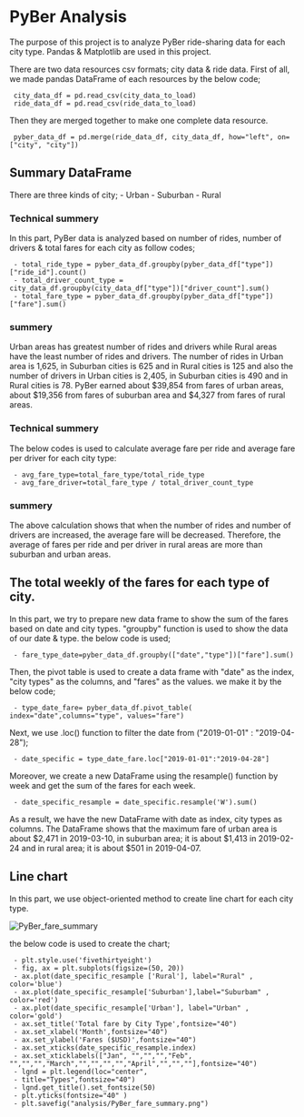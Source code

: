 # PyBer  Analysis
The purpose of this project is to analyze PyBer ride-sharing data for each city type. Pandas & Matplotlib are used in this project.

There are two data resources csv formats; city data  & ride data. First of all, we made pandas DataFrame of each resources by the below code;

	 city_data_df = pd.read_csv(city_data_to_load)
	 ride_data_df = pd.read_csv(ride_data_to_load)

Then they are merged together to make one complete data resource.

	 pyber_data_df = pd.merge(ride_data_df, city_data_df, how="left", on=["city", "city"])

##  Summary DataFrame
There are three kinds of city; 
			-	Urban
			-	Suburban
			-	Rural
	
###  Technical summery
In this part, PyBer data is analyzed based on number of rides, number of drivers & total fares for each city as follow codes;

	 - total_ride_type = pyber_data_df.groupby(pyber_data_df["type"])["ride_id"].count()
	 - total_driver_count_type = city_data_df.groupby(city_data_df["type"])["driver_count"].sum()
	 - total_fare_type = pyber_data_df.groupby(pyber_data_df["type"])["fare"].sum()
###   summery
Urban areas has greatest number of rides and drivers while Rural areas have the least number of rides and drivers. The number of rides in Urban area is 1,625, in Suburban cities is 625 and in Rural cities is 125 and also the number of drivers in Urban cities is 2,405, in Suburban cities is 490 and in Rural cities is 78.
PyBer earned about $39,854  from fares of urban areas, about $19,356 from fares of suburban area and $4,327 from fares of rural areas.
###  Technical summery
The below codes is used to calculate average fare per ride and average fare per driver for each city type:

	 - avg_fare_type=total_fare_type/total_ride_type
	 - avg_fare_driver=total_fare_type / total_driver_count_type

###   summery
The above calculation shows that when the number of rides and number of drivers are increased, the average  fare will be decreased. Therefore,  the average of fares per ride and  per driver in rural areas are more than suburban and urban areas.

## The total weekly of the fares for each type of city.
In this part, we try to prepare new data frame to show the sum of the fares based on date and city types. "groupby" function is used to show the data of our date & type. the below code is used;

	 - fare_type_date=pyber_data_df.groupby(["date","type"])["fare"].sum()

Then,  the pivot table is used to create a data frame with  "date" as the index, "city types" as the columns, and "fares" as the values. we make it by the below code;

	 - type_date_fare= pyber_data_df.pivot_table( index="date",columns="type", values="fare")

Next, we use .loc() function to filter the date from ("2019-01-01" : "2019-04-28");

	 - date_specific = type_date_fare.loc["2019-01-01":"2019-04-28"]

Moreover, we  create a new DataFrame using the resample() function by week and get the sum of the fares for each week.

	 - date_specific_resample = date_specific.resample('W').sum()

As a result, we have the new DataFrame with date as index, city types as columns.
The DataFrame shows that the maximum  fare of urban area is about $2,471 in 2019-03-10, in suburban area; it is about $1,413 in 2019-02-24 and  in rural area; it  is about $501 in 2019-04-07.

## Line chart

In this part, we use object-oriented method to create line chart for each city type.


![PyBer_fare_summary](https://user-images.githubusercontent.com/91231253/144645132-3a1eb977-df66-4b9a-bed4-264159ffadaa.png)


the below code is used to create the chart;

	 - plt.style.use('fivethirtyeight')
	 - fig, ax = plt.subplots(figsize=(50, 20))
	 - ax.plot(date_specific_resample ['Rural'], label="Rural" , color='blue')
	 - ax.plot(date_specific_resample['Suburban'],label="Suburbam" , color='red')
	 - ax.plot(date_specific_resample['Urban'], label="Urban" , color='gold')
	 - ax.set_title('Total fare by City Type',fontsize="40")
	 - ax.set_xlabel('Month',fontsize="40")
	 - ax.set_ylabel('Fares ($USD)',fontsize="40")
	 - ax.set_xticks(date_specific_resample.index)
	 - ax.set_xticklabels(["Jan", "","","","Feb", "","","","March","","","","","April","","",""],fontsize="40")
	 - lgnd = plt.legend(loc="center",
	 - title="Types",fontsize="40")
	 - lgnd.get_title().set_fontsize(50)
	 - plt.yticks(fontsize="40" )
	 - plt.savefig("analysis/PyBer_fare_summary.png")


 
